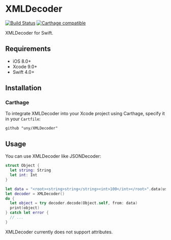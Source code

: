 # XMLDecoder

[![Build Status](https://travis-ci.org/uny/XMLDecoder.svg?branch=master)](https://travis-ci.org/uny/XMLDecoder)
[![Carthage compatible](https://img.shields.io/badge/Carthage-compatible-4BC51D.svg?style=flat)](https://github.com/Carthage/Carthage)

XMLDecoder for Swift.

## Requirements

- iOS 8.0+
- Xcode 9.0+
- Swift 4.0+

## Installation

### Carthage

To integrate XMLDecoder into your Xcode project using Carthage, specify it in your `Cartfile`:
```
github "uny/XMLDecoder"
```

## Usage
You can use XMLDecoder like JSONDecoder:
```swift
struct Object {
  let string: String
  let int: Int
}

let data = "<root><string>string</string><int>100</int></root>".data(using: .utf8)!
let decoder = XMLDecoder()
do {
  let object = try decoder.decode(Object.self, from: data)
  print(object)
} catch let error {
  // ...
}
```
XMLDecoder currently does not support attributes.
